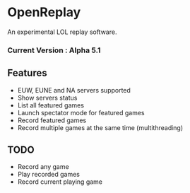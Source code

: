# OpenReplay
An experimental LOL replay software.

### Current Version : Alpha 5.1

## Features

- EUW, EUNE and NA servers supported
- Show servers status
- List all featured games
- Launch spectator mode for featured games
- Record featured games
- Record multiple games at the same time (multithreading)

## TODO

- Record any game
- Play recorded games
- Record current playing game
